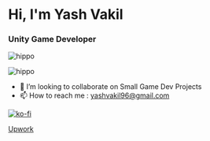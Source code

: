 # Hi, I'm Yash Vakil
### Unity Game Developer
<!-- <img align="right" alt="Coding" width="400" src="https://media4.giphy.com/media/RbDKaczqWovIugyJmW/giphy.gif?cid=ecf05e47m6zsxb9h5e9jq5okg1drmdjpseejctm9rhuzxahb&ep=v1_gifs_search&rid=giphy.gif&ct=g"> -->


![hippo](https://media3.giphy.com/media/aUovxH8Vf9qDu/giphy.gif)

![hippo](https://media4.giphy.com/media/JqmupuTVZYaQX5s094/giphy.gif?cid=6c09b9523wr4jf5wpcmcr53b1r3om2tzpmy6l150vl2a4gkl&ep=v1_internal_gif_by_id&rid=giphy.gif&ct=g)
- 💞️ I’m looking to collaborate on Small Game Dev Projects
- 📫 How to reach me : yashvakil96@gmail.com

[![ko-fi](https://ko-fi.com/img/githubbutton_sm.svg)](https://ko-fi.com/M4M3122C7C)

[Upwork](https://www.upwork.com/services/product/development-it-mobile-game-based-on-your-idea-1829779580913802599?ref=project_share)
<!---
YashVakil96/YashVakil96 is a ✨ special ✨ repository because its `README.md` (this file) appears on your GitHub profile.
You can click the Preview link to take a look at your changes.
--->
